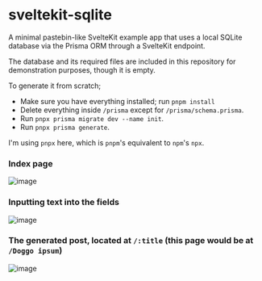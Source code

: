 # sveltekit-sqlite
A minimal pastebin-like SvelteKit example app that uses a local SQLite database via the Prisma ORM through a SvelteKit endpoint.

The database and its required files are included in this repository for demonstration purposes, though it is empty.

To generate it from scratch;
* Make sure you have everything installed; run `pnpm install`
* Delete everything inside `/prisma` except for `/prisma/schema.prisma`.
* Run `pnpx prisma migrate dev --name init`.
* Run `pnpx prisma generate`.

I'm using `pnpx` here, which is `pnpm`'s equivalent to `npm`'s `npx`.

### Index page
![image](https://user-images.githubusercontent.com/59726149/183265859-ee94814e-f167-41db-8f63-474f488aee0a.png)

### Inputting text into the fields
![image](https://user-images.githubusercontent.com/59726149/183265921-cd8d7ed7-82ff-498c-883f-706812ecbcea.png)

### The generated post, located at `/:title` (this page would be at `/Doggo ipsum`)
![image](https://user-images.githubusercontent.com/59726149/183265886-fa1cee19-a993-47e9-9f60-32691db61b31.png)
